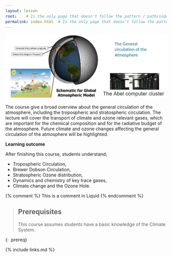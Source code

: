 ```yaml
---
layout: lesson
root: .  # Is the only page that doesn't follow the pattern /:path/index.html
permalink: index.html  # Is the only page that doesn't follow the pattern /:path/index.html
---
```


<img src="fig/geo4962.png" alt="GEO4962 course">

The course give a broad overview about the general circulation of the atmosphere, including the tropospheric and stratospheric circulation. The lecture will cover the transport of climate and ozone relevant gases, which are important for the chemical composition and for the radiative budget of the atmosphere. Future climate and ozone changes affecting the general circulation of the atmosphere will be highlighted.

**Learning outcome**

After finishing this course, students understand;

- Tropospheric Circulation,
- Brewer Dobson Circulation,
- Stratospheric Ozone distribution,
- Dynamics and chemistry of key trace gases,
- Climate change and the Ozone Hole.

<!-- this is an html comment -->

{% comment %} This is a comment in Liquid {% endcomment %}

> ## Prerequisites
>
> This course assumes students have a basic knowledge of the Climate System.
>
{: .prereq}

{% include links.md %}
